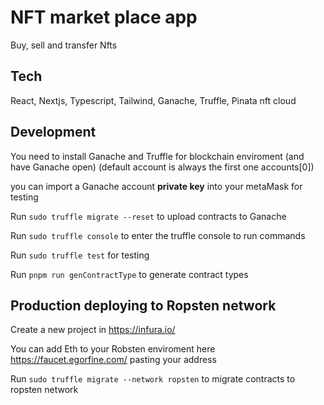 # NFT market place app

Buy, sell and transfer Nfts

## Tech

React, Nextjs, Typescript, Tailwind, Ganache, Truffle, Pinata nft cloud

## Development

You need to install Ganache and Truffle for blockchain enviroment (and have Ganache open) (default account is always the first one accounts[0])

you can import a Ganache account **private key** into your metaMask for testing

Run `sudo truffle migrate --reset` to upload contracts to Ganache

Run `sudo truffle console` to enter the truffle console to run commands

Run `sudo truffle test` for testing

Run `pnpm run genContractType` to generate contract types

## Production deploying to Ropsten network

Create a new project in https://infura.io/

You can add Eth to your Robsten enviroment here https://faucet.egorfine.com/ pasting your address

Run `sudo truffle migrate --network ropsten` to migrate contracts to ropsten network
